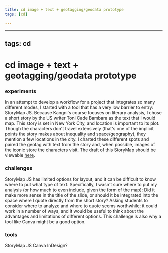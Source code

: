 ```yaml
---
title: cd image + text + geotagging/geodata prototype
tags: [cd]

---
```


---
tags: cd
---
# cd image + text + geotagging/geodata prototype

### experiments
In an attempt to develop a workflow for a project that integrates so many different modes, I started with a tool that has a very low barrier to entry: StoryMap JS. Because Kangni's course focuses on literary analysis, I chose a short story by the US writer Toni Cade Bambara as the text that I would map. This story is set in New York City, and location is important to its plot. Though the characters don't travel extensively (that's one of the implicit points the story makes about inequality and space/geography), they mention a few locations in the city. I charted these different spots and paired the geotag with text from the story and, when possible, images of the iconic store the characters visit. The draft of this StoryMap should be viewable [here](https://uploads.knightlab.com/storymapjs/b8ba95b6d5d56dc7d5d417da783b40c4/the-lesson-by-toni-cade-bambara/index.html).

### challenges
StoryMap JS has limited options for layout, and it can be difficult to know where to put what type of text. Specifically, I wasn't sure where to put my analysis (or how much to even include, given the form of the map): Did it make more sense in the title of the slide, or should it be integrated into the space where I quote directly from the short story? Asking students to consider where to analyze and where to quote seems worthwhile; it could work in a number of ways, and it would be useful to think about the advantages and limitations of different options. This challenge is also why a tool like Canva might be a good option.

### tools
StoryMap JS
Canva 
InDesign?